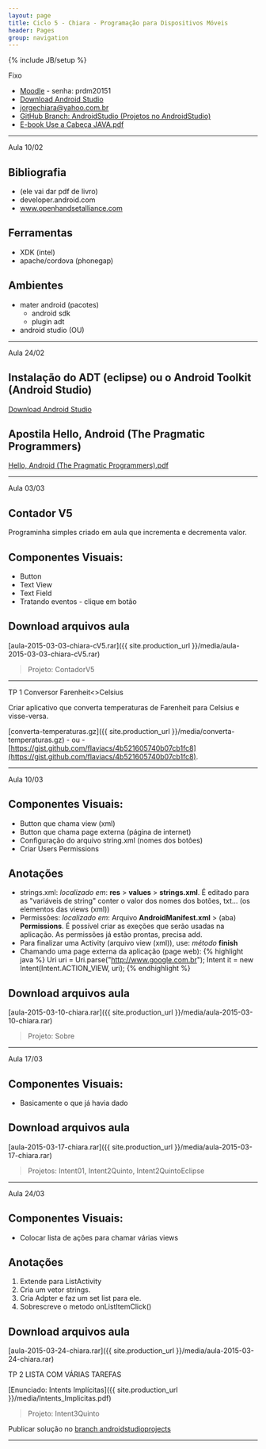 ```yaml
---
layout: page
title: Ciclo 5 - Chiara - Programação para Dispositivos Móveis
header: Pages
group: navigation
---
```

{% include JB/setup %}

<span class="label label-warning text-uppercase"><span class="glyphicon glyphicon glyphicon-star"></span> Fixo</span>

- [Moodle](http://fatecrl.edu.br/moodle/course/view.php?id=230) - senha: prdm20151
- [Download Android Studio](http://developer.android.com/sdk/index.html)
- [jorgechiara@yahoo.com.br](jorgechiara@yahoo.com.br)
- [GitHub Branch: AndroidStudio (Projetos no AndroidStudio)](https://github.com/adammacias/fatec-si/tree/androidstudioprojects)
- [E-book Use a Cabeça JAVA.pdf](https://fatecspgov-my.sharepoint.com/personal/adam_macias_fatec_sp_gov_br/_layouts/15/guestaccess.aspx?guestaccesstoken=exC7yg4Fh4Izgsbi2%2f6JhrI7YDAAfYtrNcBdKX3O4bQ%3d&docid=0d449a6fe69ae4b85944265337b790078)

***

<span class="label label-primary text-uppercase"><span class="glyphicon glyphicon glyphicon-star"></span> Aula 10/02</span>

## Bibliografia
- (ele vai dar pdf de livro)
- developer.android.com
- www.openhandsetalliance.com
 
## Ferramentas
- XDK (intel)
- apache/cordova (phonegap)
 
## Ambientes
- mater android (pacotes)
  - android sdk 
  - plugin adt
- android studio (OU)

***

<span class="label label-primary text-uppercase"><span class="glyphicon glyphicon glyphicon-star"></span> Aula 24/02</span>

## Instalação do ADT (eclipse) ou o Android Toolkit (Android Studio)
[Download Android Studio](http://developer.android.com/sdk/index.html)

## Apostila Hello, Android (The Pragmatic Programmers)
[Hello, Android (The Pragmatic Programmers).pdf](https://www.facebook.com/download/780007602089838/Hello%2C%20Android%20%28The%20Pragmatic%20Programmers%29.pdf)

***

<span class="label label-primary text-uppercase"><span class="glyphicon glyphicon glyphicon-star"></span> Aula 03/03</span>

## Contador V5
Programinha simples criado em aula que incrementa e decrementa valor.

## Componentes Visuais:
- Button
- Text View
- Text Field
- Tratando eventos - clique em botão

## Download arquivos aula
[aula-2015-03-03-chiara-cV5.rar]({{ site.production_url }}/media/aula-2015-03-03-chiara-cV5.rar) 

> Projeto: ContadorV5

***

<span class="label label-success text-uppercase"><span class="glyphicon glyphicon glyphicon-star"></span> TP 1 Conversor Farenheit<>Celsius</span>

Criar aplicativo que converta temperaturas de Farenheit para Celsius e visse-versa.

[converta-temperaturas.gz]({{ site.production_url }}/media/converta-temperaturas.gz) - ou - [https://gist.github.com/flaviacs/4b521605740b07cb1fc8](https://gist.github.com/flaviacs/4b521605740b07cb1fc8).


***

<span class="label label-primary text-uppercase"><span class="glyphicon glyphicon glyphicon-star"></span> Aula 10/03</span>

## Componentes Visuais:
- Button que chama view (xml)
- Button que chama page externa (página de internet)
- Configuração do arquivo string.xml (nomes dos botôes)
- Criar Users Permissions

## Anotações
- strings.xml: *localizado em*: **res** > **values** > **strings.xml**. É editado para as "variáveis de string" conter o valor dos nomes dos botões, txt... (os elementos das views (xml))
- Permissões: *localizado em*: Arquivo **AndroidManifest.xml** > (aba) **Permissions**. É possível criar as exeções que serão usadas na aplicação. As permissões já estão prontas, precisa add.
- Para finalizar uma Activity (arquivo view (xml)), use: *método* **finish**
- Chamando uma page externa da aplicação (page web):
{% highlight java %}
  Uri uri = Uri.parse("http://www.google.com.br");
  Intent it = new Intent(Intent.ACTION_VIEW, uri);
{% endhighlight %}

## Download arquivos aula
[aula-2015-03-10-chiara.rar]({{ site.production_url }}/media/aula-2015-03-10-chiara.rar) 

> Projeto: Sobre

***

<span class="label label-primary text-uppercase"><span class="glyphicon glyphicon glyphicon-star"></span> Aula 17/03</span>

## Componentes Visuais:
- Basicamente o que já havia dado

## Download arquivos aula
[aula-2015-03-17-chiara.rar]({{ site.production_url }}/media/aula-2015-03-17-chiara.rar) 

> Projetos: Intent01, Intent2Quinto, Intent2QuintoEclipse

***

<span class="label label-primary text-uppercase"><span class="glyphicon glyphicon glyphicon-star"></span> Aula 24/03</span>

## Componentes Visuais:
- Colocar lista de ações para chamar várias views

## Anotações
1. Extende para ListActivity
2. Cria um vetor strings.
3. Cria Adpter e faz um set list para ele.
4. Sobrescreve o metodo onListItemClick()

## Download arquivos aula
[aula-2015-03-24-chiara.rar]({{ site.production_url }}/media/aula-2015-03-24-chiara.rar) 


<span class="label label-success text-uppercase"><span class="glyphicon glyphicon glyphicon-star"></span>TP 2 LISTA COM VÁRIAS TAREFAS</span>

[Enunciado: Intents Implícitas]({{ site.production_url }}/media/Intents_Implicitas.pdf) 

> Projeto: Intent3Quinto

<div class="alert alert-danger">Publicar solução no <a href="https://github.com/adammacias/fatec-si/tree/androidstudioprojects">branch androidstudioprojects</a></div>

***
